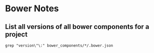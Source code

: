 # Bower Notes
## List all versions of all bower components for a project
```
grep "version\"\:" bower_components/*/.bower.json
```